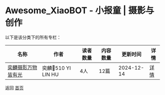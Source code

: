 # Awesome_XiaoBOT - 小报童 | 摄影与创作

以下是该分类下的所有专栏：

| 名称 | 作者 | 读者数量 | 内容数量 | 更新时间 | 详情 |
|------|------|----------|----------|----------|------|
| [奕麟摄影万物皆有光](https://xiaobot.net/p/yilinhu510?refer=0b133df9-27dc-423b-8101-639049001c13) | 奕麟📸510 YI LIN HU | 4人 | 12篇 |  2024-12-14 | [详情](data/yilinhu510.md) |


返回 [首页](../README.md)
